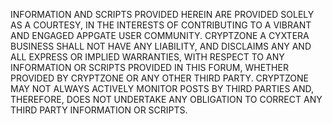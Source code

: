 INFORMATION AND SCRIPTS PROVIDED HEREIN ARE PROVIDED SOLELY AS A COURTESY, 
IN THE INTERESTS OF CONTRIBUTING TO A VIBRANT AND ENGAGED APPGATE USER COMMUNITY. 
CRYPTZONE A CYXTERA BUSINESS SHALL NOT HAVE ANY LIABILITY, AND DISCLAIMS ANY AND ALL 
EXPRESS OR IMPLIED WARRANTIES, WITH RESPECT TO ANY INFORMATION OR SCRIPTS PROVIDED IN 
THIS FORUM, WHETHER PROVIDED BY CRYPTZONE OR ANY OTHER THIRD PARTY. CRYPTZONE MAY NOT 
ALWAYS ACTIVELY MONITOR POSTS BY THIRD PARTIES AND, THEREFORE, DOES NOT UNDERTAKE ANY 
OBLIGATION TO CORRECT ANY THIRD PARTY INFORMATION OR SCRIPTS.
